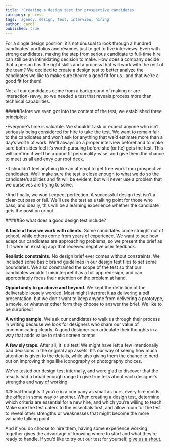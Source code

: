 ```yaml
---
title: 'Creating a design test for prospective candidates'
category: process
tags: 'agency, design, test, interview, hiring'
author: carol
published: true
---
```


For a single design position, it’s not unusual to look through a hundred candidates’ portfolios and résumés just to get to five interviews. Even with strong candidates, making the step from serious candidate to full-time hire can still be an intimidating decision to make. How does a company decide that a person has the right skills and a process that will work with the rest of the team? We decided to create a design test to better analyze the candidates we like to make sure they’re a good fit for us…and that we’re a good fit for them!

Not all our candidates come from a background of making or are interaction-savvy, so we needed a test that reveals process more than technical capabilities. 

#####Before we even got into the content of the test, we established three principles:

-Everyone’s time is valuable. We shouldn’t ask or expect anyone who isn’t seriously being considered for hire to take the test. We want to remain fair to the candidates and won’t ask for anything that we’d estimate more than a day’s worth of work. We’ll always do a proper interview beforehand to make sure both sides feel it’s worth pursuing before she (or he) gets the test. This will confirm if we’d be a good fit personality-wise, and give them the chance to meet us all and envy our roof deck. 

-It shouldn’t feel anything like an attempt to get free work from prospective candidates. We’ll make sure the test is close enough to what we do so the candidate’s abilities and fit will be evident, but will never use a problem that we ourselves are trying to solve.

-And finally, we won’t expect perfection. A successful design test isn’t a clear-cut pass or fail. We’ll use the test as a talking point for those who pass, and ideally, this will be a learning experience whether the candidate gets the position or not.

#####So what does a good design test include? 

**A taste of how we work with clients.** Some candidates come straight out of school, while others come from years of experience. We want to see how adept our candidates are approaching problems, so we present the brief as if it were an existing app that received negative user feedback.

**Realistic constraints.** No design brief ever comes without constraints. We included some basic brand guidelines in our design test files to set some boundaries. We also constrained the scope of the test so that our candidates wouldn’t misinterpret it as a full app redesign, and can appropriately focus their attention on the problem at hand.

**Opportunity to go above and beyond.** We kept the definition of the deliverable loosely worded. Most might interpret it as delivering a pdf presentation, but we don’t want to keep anyone from delivering a prototype, a movie, or whatever other form they choose to answer the brief. We like to be surprised!

**A writing sample.** We ask our candidates to walk us through their process in writing because we look for designers who share our value of communicating clearly. A good designer can articulate their thoughts in a way that adds value to static screen comps.

**A few sly traps.** After all, it is a test! We might have left a few intentionally bad decisions in the original app assets. It’s our way of seeing how much attention is given to the details, while also giving them the chance to nerd out on improving things like iconography or photography choices. 

We’ve tested our design test internally, and were glad to discover that the results had a broad enough range to give true tells about each designer’s strengths and way of working. 

##Final thoughts 
If you’re in a company as small as ours, every hire molds the office in some way or another. When creating a design test, determine which criteria are essential for a new hire, and which you’re willing to teach. Make sure the test caters to the essentials first, and allow room for the test to reveal other strengths or weaknesses that might become the more valuable talking point. 

And if you do choose to hire them, having some experience working together gives the advantage of knowing where to start and what they’re ready to handle. If you’d like to try out our test for yourself, [give us a shout.](mailto:collaborate@theartificial.nl)


